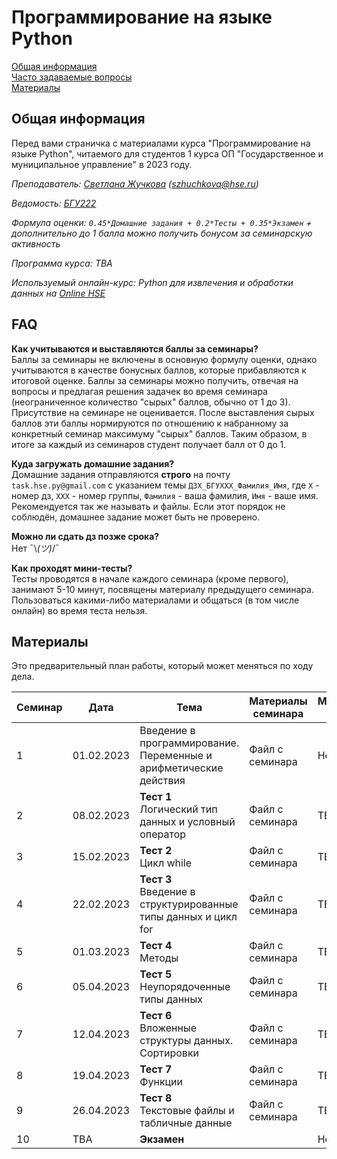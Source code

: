 # Программирование на языке Python 

[Общая информация](#general)  
[Часто задаваемые вопросы](#faq)  
[Материалы](#content)  

<a name="general"/>

## Общая информация

Перед вами страничка с материалами курса "Программирование на языке Python", читаемого для студентов 1 курса ОП "Государственное и муниципальное управление" в 2023 году.

_Преподаватель: [Светлана Жучкова](https://www.hse.ru/staff/lanalob) (szhuchkova@hse.ru)_

_Ведомость: [БГУ222](https://docs.google.com/spreadsheets/d/11PNuKEm0iSWwLvrwMJ1losbMYlQ-ufx9sXFnbUeKXqA/edit?usp=sharing)_

_Формула оценки: `0.45*Домашние задания + 0.2*Тесты + 0.35*Экзамен` + дополнительно до 1 балла можно получить бонусом за семинарскую активность_

_Программа курса: TBA_

_Используемый онлайн-курс: Python для извлечения и обработки данных на [Online HSE](https://online.hse.ru/course/view.php?id=4945)_

<a name="faq"/>

## FAQ
**Как учитываются и выставляются баллы за семинары?**  
Баллы за семинары не включены в основную формулу оценки, однако учитываются в качестве бонусных баллов, которые прибавляются к итоговой оценке. Баллы за семинары можно получить, отвечая на вопросы и предлагая решения задачек во время семинара (неограниченное количество "сырых" баллов, обычно от 1 до 3). Присутствие на семинаре не оценивается. После выставления сырых баллов эти баллы нормируются по отношению к набранному за конкретный семинар максимуму "сырых" баллов. Таким образом, в итоге за каждый из семинаров студент получает балл от 0 до 1. 

**Куда загружать домашние задания?**  
Домашние задания отправляются **строго** на почту `task.hse.py@gmail.com` с указанием темы `ДЗX_БГУXXX_Фамилия_Имя`, где `Х` - номер дз, `ХХХ` - номер группы, `Фамилия` - ваша фамилия, `Имя` - ваше имя. Рекомендуется так же называть и файлы. Если этот порядок не соблюдён, домашнее задание может быть не проверено.

**Можно ли сдать дз позже срока?**  
Нет ¯\\_(ツ)_/¯ 

**Как проходят мини-тесты?**  
Тесты проводятся в начале каждого семинара (кроме первого), занимают 5-10 минут, посвящены материалу предыдущего семинара. Пользоваться какими-либо материалами и общаться (в том числе онлайн) во время теста нельзя.

<a name="content"/>

## Материалы

Это предварительный план работы, который может меняться по ходу дела.

| Семинар | Дата | Тема | Материалы семинара | Материалы на дом | 
|---------|------|------|--------------------|------------------|
| 1 | 01.02.2023 | Введение в программирование. Переменные и арифметические действия | Файл с семинара | Нет | 
| 2 | 08.02.2023 | **Тест 1** <br> Логический тип данных и условный оператор | Файл с семинара| ТВА | 
| 3 | 15.02.2023 | **Тест 2** <br> Цикл while | Файл с семинара| ТВА | 
| 4 | 22.02.2023 | **Тест 3** <br> Введение в структурированные типы данных и цикл for | Файл с семинара| ТВА | 
| 5 | 01.03.2023 | **Тест 4** <br> Методы | Файл с семинара| ТВА | 
| 6 | 05.04.2023 | **Тест 5** <br> Неупорядоченные типы данных | Файл с семинара| ТВА | 
| 7 | 12.04.2023 | **Тест 6** <br> Вложенные структуры данных. Сортировки | Файл с семинара| ТВА | 
| 8 | 19.04.2023 | **Тест 7** <br> Функции | Файл с семинара| ТВА | 
| 9 | 26.04.2023 | **Тест 8** <br> Текстовые файлы и табличные данные | Файл с семинара | ТВА |  | Нет | 
| 10 | TBA | **Экзамен** |  | Нет | Нет |
